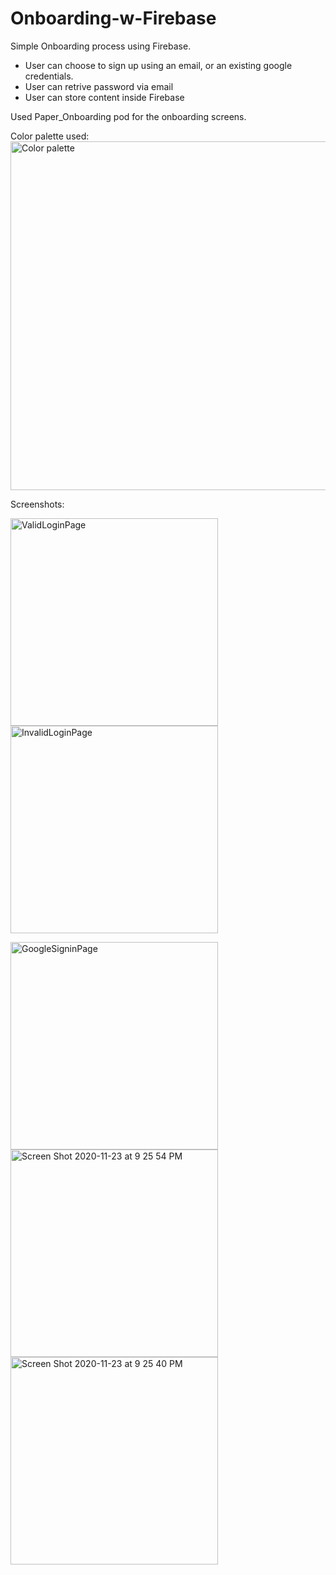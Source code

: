 # Onboarding-w-Firebase

Simple Onboarding process using Firebase. 
- User can choose to sign up using an email, or an existing google credentials. 
- User can retrive password via email
- User can store content inside Firebase

Used Paper_Onboarding pod for the onboarding screens. 

Color palette used: 
<img width="558" alt="Color palette" src="https://user-images.githubusercontent.com/64371072/100051418-b5b64180-2dd0-11eb-91ec-cc24765b0d27.png">

Screenshots: 

<img width="332" alt="ValidLoginPage" src="https://user-images.githubusercontent.com/64371072/100052086-0f6b3b80-2dd2-11eb-9155-8ffaafb4d511.png"><img width="332" alt="InvalidLoginPage" src="https://user-images.githubusercontent.com/64371072/100052085-0da17800-2dd2-11eb-8613-e1a4a2d1cdc1.png">

<img width="332" alt="GoogleSigninPage" src="https://user-images.githubusercontent.com/64371072/100052081-0b3f1e00-2dd2-11eb-8736-2ac5755016b9.png">

<img width="332" alt="Screen Shot 2020-11-23 at 9 25 54 PM" src="https://user-images.githubusercontent.com/64371072/100052356-9a4c3600-2dd2-11eb-8356-f457884afc82.png">
<img width="332" alt="Screen Shot 2020-11-23 at 9 25 40 PM" src="https://user-images.githubusercontent.com/64371072/100052359-9b7d6300-2dd2-11eb-990f-e45eddf6af55.png">





